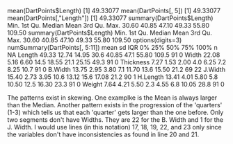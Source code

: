  mean(DartPoints$Length) 
[1] 49.33077
mean(DartPoints[, 5])
[1] 49.33077
mean(DartPoints[,"Length"])
[1] 49.33077
summary(DartPoints$Length)
   Min. 1st Qu.  Median    Mean 3rd Qu.    Max. 
  30.60   40.85   47.10   49.33   55.80  109.50 
summary(DartPoints$Length)
   Min. 1st Qu.  Median    Mean 3rd Qu.    Max. 
  30.60   40.85   47.10   49.33   55.80  109.50 
 options(digits=3)
 numSummary(DartPoints[, 5:11])
           mean    sd   IQR   0%   25%  50%   75%  100%  n NA
Length    49.33 12.74 14.95 30.6 40.85 47.1 55.80 109.5 91  0
Width     22.08  5.16  6.60 14.5 18.55 21.1 25.15  49.3 91  0
Thickness  7.27  1.53  2.00  4.0  6.25  7.2  8.25  10.7 91  0
B.Width   13.75  2.95  3.80  7.1 11.70 13.6 15.50  21.2 69 22
J.Width   15.40  2.73  3.95 10.6 13.12 15.6 17.08  21.2 90  1
H.Length  13.41  4.01  5.80  5.8 10.50 12.5 16.30  23.3 91  0
Weight     7.64  4.21  5.50  2.3  4.55  6.8 10.05  28.8 91  0

The patterns exist in skewing. One examplke is the Mean is always larger than the Median.
Another pattern exists in the progression of the 'quarters' (1-3) which tells us that each
'quarter' gets larger than the one before. Only two segments don't have Widths.
They are 22 for the B. Width and 1 for the J. Width. I would use lines (in this notation) 17, 18, 19, 22, and 23 only since the variables don't have inconsistencies 
as found in line 20 and 21. 
